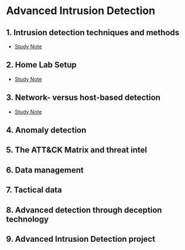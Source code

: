 # Advanced Intrusion Detection

## 1. Intrusion detection techniques and methods

* [Study Note](https://github.com/SEUNGHO-Y00/PersonalStudy/blob/main/AdvanceIntrusionDetection/IntrusionDetection.md)

## 2. Home Lab Setup

* [Study Note](https://github.com/SEUNGHO-Y00/PersonalStudy/blob/main/AdvanceIntrusionDetection/HomeLab.md)

## 3. Network- versus host-based detection

* [Study Note](https://github.com/SEUNGHO-Y00/PersonalStudy/blob/main/AdvanceIntrusionDetection/Network.md)

## 4. Anomaly detection

## 5. The ATT&CK Matrix and threat intel

## 6. Data management

## 7. Tactical data

## 8. Advanced detection through deception technology

## 9. Advanced Intrusion Detection project

